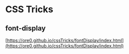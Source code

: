 # CSS Tricks

## font-display
[https://ore0.github.io/cssTricks/fontDisplay/index.html](https://ore0.github.io/cssTricks/fontDisplay/index.html)
